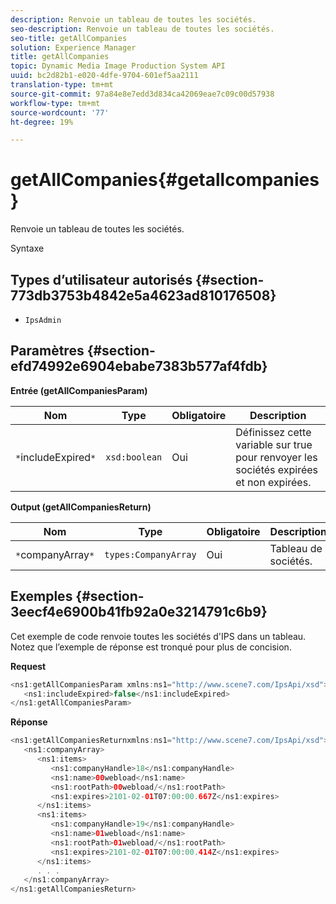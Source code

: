 ```yaml
---
description: Renvoie un tableau de toutes les sociétés.
seo-description: Renvoie un tableau de toutes les sociétés.
seo-title: getAllCompanies
solution: Experience Manager
title: getAllCompanies
topic: Dynamic Media Image Production System API
uuid: bc2d82b1-e020-4dfe-9704-601ef5aa2111
translation-type: tm+mt
source-git-commit: 97a84e8e7edd3d834ca42069eae7c09c00d57938
workflow-type: tm+mt
source-wordcount: '77'
ht-degree: 19%

---
```



# getAllCompanies{#getallcompanies}

Renvoie un tableau de toutes les sociétés.

Syntaxe

## Types d’utilisateur autorisés {#section-773db3753b4842e5a4623ad810176508}

* `IpsAdmin`

## Paramètres {#section-efd74992e6904ebabe7383b577af4fdb}

**Entrée (getAllCompaniesParam)**

| Nom | Type | Obligatoire | Description |
|---|---|---|---|
| `*`includeExpired`*` | `xsd:boolean` | Oui | Définissez cette variable sur true pour renvoyer les sociétés expirées et non expirées. |

**Output (getAllCompaniesReturn)**

| Nom | Type | Obligatoire | Description |
|---|---|---|---|
| `*`companyArray`*` | `types:CompanyArray` | Oui | Tableau de sociétés. |

## Exemples {#section-3eecf4e6900b41fb92a0e3214791c6b9}

Cet exemple de code renvoie toutes les sociétés d&#39;IPS dans un tableau. Notez que l’exemple de réponse est tronqué pour plus de concision.

**Request**

```java
<ns1:getAllCompaniesParam xmlns:ns1="http://www.scene7.com/IpsApi/xsd">
   <ns1:includeExpired>false</ns1:includeExpired>
</ns1:getAllCompaniesParam>
```

**Réponse**

```java
<ns1:getAllCompaniesReturnxmlns:ns1="http://www.scene7.com/IpsApi/xsd">
   <ns1:companyArray>
      <ns1:items>
         <ns1:companyHandle>18</ns1:companyHandle>
         <ns1:name>00webload</ns1:name>
         <ns1:rootPath>00webload/</ns1:rootPath>
         <ns1:expires>2101-02-01T07:00:00.667Z</ns1:expires>
      </ns1:items>
      <ns1:items>
         <ns1:companyHandle>19</ns1:companyHandle>
         <ns1:name>01webload</ns1:name>
         <ns1:rootPath>01webload/</ns1:rootPath>
         <ns1:expires>2101-02-01T07:00:00.414Z</ns1:expires>
      </ns1:items>
      . . .
   </ns1:companyArray>
</ns1:getAllCompaniesReturn>
```

